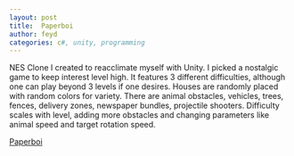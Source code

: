 ```yaml
---
layout: post
title:  Paperboi
author: feyd
categories: c#, unity, programming
---
```


NES Clone I created to reacclimate myself with Unity.  I picked a nostalgic game to keep interest level high.  It features 3 different difficulties, although one can play beyond 3 levels if one desires.  Houses are randomly placed with random colors for variety.  There are animal obstacles, vehicles, trees, fences, delivery zones, newspaper bundles, projectile shooters.  Difficulty scales with level, adding more obstacles and changing parameters like animal speed and target rotation speed.

<a href="https://www.levelsevencomputers.com/projectb/paperboi/">Paperboi</a>
